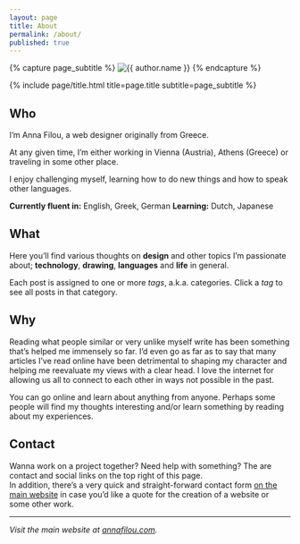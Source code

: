 ```yaml
---
layout: page
title: About
permalink: /about/
published: true
---
```


<div class="page" markdown="1">

{% capture page_subtitle %}
<img
    class="me"
    alt="{{ author.name }}"
    src="{{ site.author.photo | relative_url }}"
    srcset="{{ site.author.photo2x | relative_url }} 2x"
/>
{% endcapture %}

{% include page/title.html title=page.title subtitle=page_subtitle %}

## Who

I’m Anna Filou, a web designer originally from Greece. 

At any given time, I’m either working in Vienna (Austria), Athens (Greece) or traveling in some other place.

I enjoy challenging myself, learning how to do new things and how to speak other languages.

**Currently fluent in:** English, Greek, German
**Learning:** Dutch, Japanese

## What

Here you’ll find various thoughts on **design** and other topics I’m passionate about; **technology**, **drawing**, **languages** and **life** in general.

Each post is assigned to one or more *tags*, a.k.a. categories. Click a *tag* to see all posts in that category. 

## Why

Reading what people similar or very unlike myself write has been something that’s helped me immensely so far. I’d even go as far as to say that many articles I’ve read online have been detrimental to shaping my character and helping me reevaluate my views with a clear head. I love the internet for allowing us all to connect to each other in ways not possible in the past. 

You can go online and learn about anything from anyone. Perhaps some people will find my thoughts interesting and/or learn something by reading about my experiences.

## Contact

Wanna work on a project together? Need help with something? The are contact and social links on the top right of this page.  
In addition, there’s a very quick and straight-forward contact form [on the main website](https://annafilou.com/#Typeform) in case you’d like a quote for the creation of a website or some other work.

---

*Visit the main website at [annafilou.com](https://annafilou.com).*

</div>
